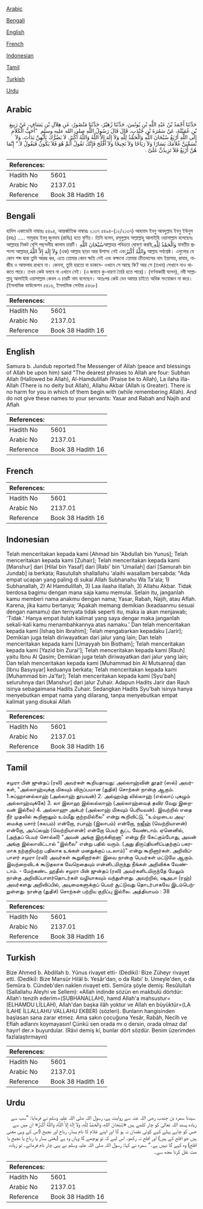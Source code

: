 [Arabic](#arabic)

[Bengali](#bengali)

[English](#english)

[French](#french)

[Indonesian](#indonesian)

[Tamil](#tamil)

[Turkish](#turkish)

[Urdu](#urdu)

## Arabic


<div dir="rtl" lang="ar" style={{fontSize:'larger',backgroundColor:'#f8f9fa',padding:20}}>
حَدَّثَنَا أَحْمَدُ بْنُ عَبْدِ اللَّهِ بْنِ يُونُسَ، حَدَّثَنَا زُهَيْرٌ، حَدَّثَنَا مَنْصُورٌ، عَنِ هِلاَلِ بْنِ يَسَافٍ، عَنْ رَبِيعِ بْنِ عُمَيْلَةَ، عَنْ سَمُرَةَ بْنِ جُنْدَبٍ، قَالَ قَالَ رَسُولُ اللَّهِ صلى الله عليه وسلم ‏ "أَحَبُّ الْكَلاَمِ إِلَى اللَّهِ أَرْبَعٌ سُبْحَانَ اللَّهِ وَالْحَمْدُ لِلَّهِ وَلاَ إِلَهَ إِلاَّ اللَّهُ وَاللَّهُ أَكْبَرُ‏.‏ لاَ يَضُرُّكَ بَأَيِّهِنَّ بَدَأْتَ.‏ وَلاَ تُسَمِّيَنَّ غُلاَمَكَ يَسَارًا وَلاَ رَبَاحًا وَلاَ نَجِيحًا وَلاَ أَفْلَحَ فَإِنَّكَ تَقُولُ أَثَمَّ هُوَ فَلاَ يَكُونُ فَيَقُولُ لاَ‏."‏‏ إِنَّمَا هُنَّ أَرْبَعٌ فَلاَ تَزِيدُنَّ عَلَىَّ ‏.‏
</div>
<div style={{backgroundColor:'#f8f9fa',padding:20, marginBottom: 10}}><table> <thead> <tr> <th>References:</th> <th></th> </tr> </thead> <tbody><tr><td>Hadith No</td><td>5601</td></tr><tr><td>Arabic No</td><td>2137.01</td></tr><tr><td>Reference</td><td>Book 38 Hadith 16</td></tr></tbody></table></div>

## Bengali


<div dir="ltr" lang="bn" style={{fontSize:'larger',backgroundColor:'#f8f9fa',padding:20}}>
হাদিস একাডেমি নাম্বারঃ ৫৪৯৪, আন্তর্জাতিক নাম্বারঃ ২১৩৭ ৫৪৯৪-(১২/২১৩৭) আহমাদ ইবনু আবদুল্লাহ ইবনু ইউনুস (রহঃ) ..... সামুরাহ ইবনু জুনদাব (রাযিঃ) হতে বর্ণিত। তিনি বলেন, রসূলুল্লাহ সাল্লাল্লাহু আলাইহি ওয়াসাল্লাম বলেছেনঃ আল্লাহর নিকট বেশি পছন্দনীয় কালাম চারটি। سُبْحَانَ اللَّهِআল্লাহর পবিত্রতা ঘোষণা করছি,وَالْحَمْدُ لِلَّهِ যাবতীয় প্রশংসা আল্লাহর,وَلاَ إِلَهَ إِلاَّ اللَّهُ (এক) আল্লাহ ছাড়া আর উপাস্য নেই এবংوَاللَّهُ أَكْبَرُ আল্লাহ সর্বশ্রেষ্ঠ। এগুলোর যে কোন শব্দ দ্বারা তুমি আরম্ভ কর, এতে তোমার কোন ক্ষতি নেই এবং কক্ষনো তোমার ক্রীতদাসের নাম ইয়াসার, রাবাহ, নাজীহ ও আফলাহ রাখবে না। কেননা, তুমি হয়তো বা ডাকবে- ওখানে সে আছে কি? আর সে (তখন) সেখানে নাও থাকতে পারে। তখন কেউ বলবে না এখানে নেই। (এ জবাবে কু-ধারণা তৈরি হতে পারে)। (বর্ণনাকারী বলেন), নবী সাল্লাল্লাহু আলাইহি ওয়াসাল্লাম কেবল এ চারটি নাম বলেছেন। অতঃপর কেউ যেন আমার চাইতে অধিক সংযোজন না করে। (ইসলামিক ফাউন্ডেশন ৫৪১৬, ইসলামিক সেন্টার ৫৪৩৮)
</div>
<div style={{backgroundColor:'#f8f9fa',padding:20, marginBottom: 10}}><table> <thead> <tr> <th>References:</th> <th></th> </tr> </thead> <tbody><tr><td>Hadith No</td><td>5601</td></tr><tr><td>Arabic No</td><td>2137.01</td></tr><tr><td>Reference</td><td>Book 38 Hadith 16</td></tr></tbody></table></div>

## English


<div dir="ltr" lang="en" style={{fontSize:'larger',backgroundColor:'#f8f9fa',padding:20}}>
Samura b. Jundub reported:The Messenger of Allah (peace and blessings of Allah be upon him) said "The dearest phrases to Allah are four: Subhan Allah (Hallowed be Allah), Al-Hamdulillah (Praise be to Allah), La ilaha illa-Allah (There is no deity but Allah), Allahu Akbar (Allah is Greater). There is no harm for you in which of them begin with (while remembering Allah). And do not give these names to your servants: Yasar and Rabah and Najih and Aflah
</div>
<div style={{backgroundColor:'#f8f9fa',padding:20, marginBottom: 10}}><table> <thead> <tr> <th>References:</th> <th></th> </tr> </thead> <tbody><tr><td>Hadith No</td><td>5601</td></tr><tr><td>Arabic No</td><td>2137.01</td></tr><tr><td>Reference</td><td>Book 38 Hadith 16</td></tr></tbody></table></div>

## French


<div dir="ltr" lang="fr" style={{fontSize:'larger',backgroundColor:'#f8f9fa',padding:20}}>

</div>
<div style={{backgroundColor:'#f8f9fa',padding:20, marginBottom: 10}}><table> <thead> <tr> <th>References:</th> <th></th> </tr> </thead> <tbody><tr><td>Hadith No</td><td>5601</td></tr><tr><td>Arabic No</td><td>2137.01</td></tr><tr><td>Reference</td><td>Book 38 Hadith 16</td></tr></tbody></table></div>

## Indonesian


<div dir="ltr" lang="id" style={{fontSize:'larger',backgroundColor:'#f8f9fa',padding:20}}>
Telah menceritakan kepada kami [Ahmad bin 'Abdullah bin Yunus]; Telah menceritakan kepada kami [Zuhair]; Telah menceritakan kepada kami [Manshur] dari [Hilal bin Yasaf] dari [Rabi' bin 'Umailah] dari [Samurah bin Jundab] ia berkata; Rasulullah shallallahu 'alaihi wasallam bersabda: "Ada empat ucapan yang paling di sukai Allah Subhanahu Wa Ta'ala; 1) Subhanallah, 2) Al Hamdulillah, 3) Laa ilaaha illallah, 3) Allahu Akbar. Tidak berdosa bagimu dengan mana saja kamu memulai. Selain itu, janganlah kamu memberi nama anakmu dengan nama; Yasar, Rabah, Najih, atau Aflah. Karena, jika kamu bertanya; 'Apakah memang demikian (keadaanmu sesuai dengan namamu) dan ternyata tidak seperti itu, maka ia akan menjawab; 'Tidak.' Hanya empat itulah kalimat yang saya dengar maka janganlah sekali-kali kamu menambahkannya atas namaku.' Dan telah menceritakan kepada kami [Ishaq bin Ibrahim]; Telah mengabarkan kepadaku [Jarir]; Demikian juga telah diriwayatkan dari jalur yang lain; Dan telah menceritakan kepada kami [Umayyah bin Bistham]; Telah menceritakan kepada kami [Yazid bin Zurai']; Telah menceritakan kepada kami [Rauh] yaitu Ibnu Al Qasim; Demikian juga telah diriwayatkan dari jalur yang lain; Dan telah menceritakan kepada kami [Muhammad bin Al Mutsanna] dan [Ibnu Basysyar] keduanya berkata; Telah menceritakan kepada kami [Muhammad bin Ja'far]; Telah menceritakan kepada kami [Syu'bah] seluruhnya dari [Manshur] dari jalur Zuhair. Adapun Hadits Jarir dan Rauh isinya sebagaimana Hadits Zuhair. Sedangkan Hadits Syu'bah isinya hanya menyebutkan empat nama yang dilarang, tanpa menyebutkan empat kalimat yang disukai Allah
</div>
<div style={{backgroundColor:'#f8f9fa',padding:20, marginBottom: 10}}><table> <thead> <tr> <th>References:</th> <th></th> </tr> </thead> <tbody><tr><td>Hadith No</td><td>5601</td></tr><tr><td>Arabic No</td><td>2137.01</td></tr><tr><td>Reference</td><td>Book 38 Hadith 16</td></tr></tbody></table></div>

## Tamil


<div dir="ltr" lang="ta" style={{fontSize:'larger',backgroundColor:'#f8f9fa',padding:20}}>
சமுரா பின் ஜுன்தப் (ரலி) அவர்கள் கூறியதாவது: அல்லாஹ்வின் தூதர் (ஸல்) அவர்கள், "அல்லாஹ்வுக்கு மிகவும் விருப்பமான (துதிச்) சொற்கள் நான்கு ஆகும். 1.சுப்ஹானல்லாஹ் (அல்லாஹ் தூயவன்) 2. அல்ஹம்து லில்லாஹ் (எல்லாப் புகழும் அல்லாஹ்வுக்கே) 3. லா இலாஹ இல்லல்லாஹ் (அல்லாஹ்வைத் தவிர வேறு இறைவன் இல்லை) 4. அல்லாஹு அக்பர் (அல்லாஹ் மிகவும் பெரியவன்). இவற்றில் எதை நீர் முதலில் கூறினாலும் உம்மீது குற்றமில்லை" என்று கூறிவிட்டு, "உம்முடைய அடிமைக்கு யசார் (சுலபம்) என்றோ, ரபாஹ் (இலாபம்) என்றோ, நஜீஹ் (வெற்றியாளன்) என்றோ, அஃப்லஹ் (வெற்றியாளன்) என்றோ பெயர் சூட்ட வேண்டாம். ஏனெனில், (அந்தப் பெயர் சொல்லி) "அவன் அங்கு இருக்கிறானா" என்று நீர் கேட்கும்போது, அவன் அங்கு இல்லாவிட்டால் "இல்லை" என்று பதில் வரும். (அது திருப்தியளிப்பதற்குப் பகரமாக நற்குறியற்ற பதிலாக உங்கள் மனதுக்குப் படலாம்)" என்று கூறினார்கள். அறிவிப்பாளர் சமுரா (ரலி) அவர்கள் கூறுகிறார்கள்: இவை நான்கு பெயர்கள் மட்டுமே ஆகும். இவற்றைவிடக் கூடுதலாக வேறெதையும் என்னிடமிருந்து நீங்கள் அறிவிக்க வேண்டாம். - மேற்கண்ட ஹதீஸ் சமுரா பின் ஜுன்தப் (ரலி) அவர்களிடமிருந்தே மேலும் நான்கு அறிவிப்பாளர்தொடர்கள் வழியாகவும் வந்துள்ளது. அவற்றில், ஷுஅபா (ரஹ்) அவர்களது அறிவிப்பில், அடிமைகளுக்குப் பெயர் சூட்டுவது தொடர்பாகவே இடம்பெற்றுள்ளது. நான்கு (துதிச்) சொற்கள் பற்றிய குறிப்பு இல்லை. அத்தியாயம் : 38
</div>
<div style={{backgroundColor:'#f8f9fa',padding:20, marginBottom: 10}}><table> <thead> <tr> <th>References:</th> <th></th> </tr> </thead> <tbody><tr><td>Hadith No</td><td>5601</td></tr><tr><td>Arabic No</td><td>2137.01</td></tr><tr><td>Reference</td><td>Book 38 Hadith 16</td></tr></tbody></table></div>

## Turkish


<div dir="ltr" lang="tr" style={{fontSize:'larger',backgroundColor:'#f8f9fa',padding:20}}>
Bize Ahmed b. Abdillah b. Yûnus rivayet etti- (Dediki): Bize Züheyr rivayet etti. (Dediki): Bize Mansûr Hilâl b. Yesâr'dan, o da Rabi' b. Umeyle'den, o da Semûra b. Cündeb'den naklen rivayet etti. Semûra şöyle demiş: Resûlullah (Sallallahu Aleyhi ve Sellem): «Allah indinde sözün en makbulü dörtdür: Allah'ı tenzih ederim=(SUBHANALLAH), hamd Allah'a mahsustur=(ELHAMDU LİLLAH), Allah'dan başka ilâh yoktur ve Allah en büyüktür=(LA İLAHE İLLALLAHU VALLAHU EKBER) (sözleri). Bunların hangisinden başlasan sana zarar etmez. Ama sakın çocuğuna Yesâr, Rabâh, Necîh ve Eflah adlarını koymayasın! Çünkü sen orada mı o dersin, orada olmaz da! hayır! der.» buyurdular. (Râvi demiş ki, bunlar dört sözdür. Benim üzerimden fazlalaştırmayın)
</div>
<div style={{backgroundColor:'#f8f9fa',padding:20, marginBottom: 10}}><table> <thead> <tr> <th>References:</th> <th></th> </tr> </thead> <tbody><tr><td>Hadith No</td><td>5601</td></tr><tr><td>Arabic No</td><td>2137.01</td></tr><tr><td>Reference</td><td>Book 38 Hadith 16</td></tr></tbody></table></div>

## Urdu


<div dir="rtl" lang="ur" style={{fontSize:'larger',backgroundColor:'#f8f9fa',padding:20}}>
‏‏‏‏ سیدنا سمرہ بن جندب رضی اللہ عنہ سے روایت ہے، رسول اللہ صلی اللہ علیہ وسلم نے فرمایا: ”سب سے زیادہ پسند اللہ تعالیٰ کو چار کلمے ہیں «سُبْحَانَ اللهِ، وَالْحَمْدُ لِلَّهِ، وَلاَ إِلَهَ إِلاَّ اللَّهُ، وَاللَّهُ أَكْبَرُ» ان میں سے جس کو چاہے پہلے کہے کوئی نقصان نہ ہو گا اور اپنے غلام کا نام یسار، رباح اور نجیح (اس کے وہی معنی ہیں جو افلح کے ہیں) اور افلح نہ رکھو۔ اس لیے کہ تو پوچھے گا وہاں وہ ہے (یعنی یسار یا رباح یا نجیح یا افلح) وہ کہے گا نہیں ہے۔“ سمرہ نے کہا: رسول اللہ صلی اللہ علیہ وسلم نے یہی چار نام فرمائے۔ تو زیادہ مت نقل کرنا مجھ سے۔
</div>
<div style={{backgroundColor:'#f8f9fa',padding:20, marginBottom: 10}}><table> <thead> <tr> <th>References:</th> <th></th> </tr> </thead> <tbody><tr><td>Hadith No</td><td>5601</td></tr><tr><td>Arabic No</td><td>2137.01</td></tr><tr><td>Reference</td><td>Book 38 Hadith 16</td></tr></tbody></table></div>